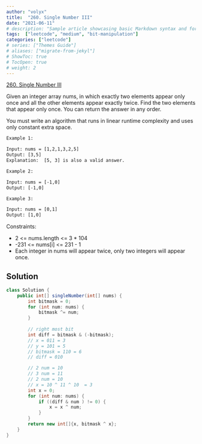 ```yaml
---
author: "volyx"
title:  "260. Single Number III"
date: "2021-06-11"
# description: "Sample article showcasing basic Markdown syntax and formatting for HTML elements."
tags:  ["leetcode", "medium", "bit-manipulation"]
categories: ["leetcode"]
# series: ["Themes Guide"]
# aliases: ["migrate-from-jekyl"]
# ShowToc: true
# TocOpen: true
# weight: 2
---
```


[260. Single Number III](https://leetcode.com/problems/single-number-iii/)

Given an integer array nums, in which exactly two elements appear only once and all the other elements appear exactly twice. Find the two elements that appear only once. You can return the answer in any order.

You must write an algorithm that runs in linear runtime complexity and uses only constant extra space.

```txt
Example 1:

Input: nums = [1,2,1,3,2,5]
Output: [3,5]
Explanation:  [5, 3] is also a valid answer.

Example 2:

Input: nums = [-1,0]
Output: [-1,0]

Example 3:

Input: nums = [0,1]
Output: [1,0]
```

Constraints:

- 2 <= nums.length <= 3 * 104
- -231 <= nums[i] <= 231 - 1
- Each integer in nums will appear twice, only two integers will appear once.



## Solution

```java
class Solution {
    public int[] singleNumber(int[] nums) {
        int bitmask = 0;
        for (int num: nums) {
            bitmask ^= num;
        }
        
        // right most bit
        int diff = bitmask & (-bitmask);
        // x = 011 = 3
        // y = 101 = 5
        // bitmask = 110 = 6
        // diff = 010

        // 2 num = 10
        // 3 num = 11
        // 2 num = 10
        // x = 10 ^ 11 ^ 10  = 3
        int x = 0;
        for (int num: nums) {
            if ((diff & num ) != 0) {
                x = x ^ num;
            }
        }
        return new int[]{x, bitmask ^ x};
    }
}
```
